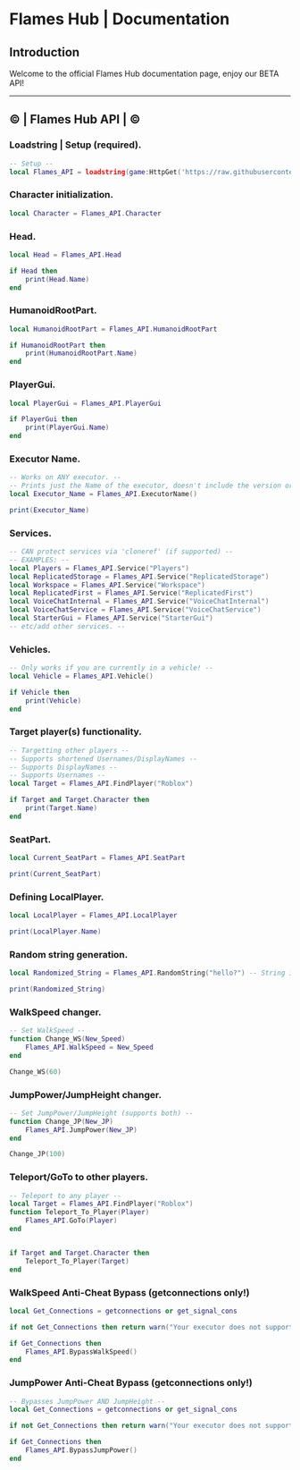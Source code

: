 # Flames Hub | Documentation

## Introduction

Welcome to the official Flames Hub documentation page, enjoy our BETA API!

---

## © | Flames Hub API | ©

### Loadstring | Setup (required).
```lua
-- Setup --
local Flames_API = loadstring(game:HttpGet('https://raw.githubusercontent.com/EnterpriseExperience/MicUpSource/refs/heads/main/Flame_Hubs_API.lua'))()
```

### Character initialization.
```lua
local Character = Flames_API.Character
```

### Head.
```lua
local Head = Flames_API.Head

if Head then
    print(Head.Name)
end
```

### HumanoidRootPart.
```lua
local HumanoidRootPart = Flames_API.HumanoidRootPart

if HumanoidRootPart then
    print(HumanoidRootPart.Name)
end
```

### PlayerGui.
```lua
local PlayerGui = Flames_API.PlayerGui

if PlayerGui then
    print(PlayerGui.Name)
end
```

### Executor Name.
```lua
-- Works on ANY executor. --
-- Prints just the Name of the executor, doesn't include the version or other details. --
local Executor_Name = Flames_API.ExecutorName()

print(Executor_Name)
```

### Services.
```lua
-- CAN protect services via 'cloneref' (if supported) --
-- EXAMPLES: --
local Players = Flames_API.Service("Players")
local ReplicatedStorage = Flames_API.Service("ReplicatedStorage")
local Workspace = Flames_API.Service("Workspace")
local ReplicatedFirst = Flames_API.Service("ReplicatedFirst")
local VoiceChatInternal = Flames_API.Service("VoiceChatInternal")
local VoiceChatService = Flames_API.Service("VoiceChatService")
local StarterGui = Flames_API.Service("StarterGui")
-- etc/add other services. --
```

### Vehicles.
```lua
-- Only works if you are currently in a vehicle! --
local Vehicle = Flames_API.Vehicle()

if Vehicle then
    print(Vehicle)
end
```

### Target player(s) functionality.
```lua
-- Targetting other players --
-- Supports shortened Usernames/DisplayNames --
-- Supports DisplayNames --
-- Supports Usernames --
local Target = Flames_API.FindPlayer("Roblox")

if Target and Target.Character then
    print(Target.Name)
end
```

### SeatPart.
```lua
local Current_SeatPart = Flames_API.SeatPart

print(Current_SeatPart)
```

### Defining LocalPlayer.
```lua
local LocalPlayer = Flames_API.LocalPlayer

print(LocalPlayer.Name)
```

### Random string generation.
```lua
local Randomized_String = Flames_API.RandomString("hello?") -- String input

print(Randomized_String)
```

### WalkSpeed changer.
```lua
-- Set WalkSpeed --
function Change_WS(New_Speed)
    Flames_API.WalkSpeed = New_Speed
end

Change_WS(60)
```

### JumpPower/JumpHeight changer.
```lua
-- Set JumpPower/JumpHeight (supports both) --
function Change_JP(New_JP)
    Flames_API.JumpPower(New_JP)
end

Change_JP(100)
```

### Teleport/GoTo to other players.
```lua
-- Teleport to any player --
local Target = Flames_API.FindPlayer("Roblox")
function Teleport_To_Player(Player)
    Flames_API.GoTo(Player)
end


if Target and Target.Character then
    Teleport_To_Player(Target)
end
```

### WalkSpeed Anti-Cheat Bypass (getconnections only!)
```lua
local Get_Connections = getconnections or get_signal_cons

if not Get_Connections then return warn("Your executor does not support 'getconnections'!") end

if Get_Connections then
    Flames_API.BypassWalkSpeed()
end
```

### JumpPower Anti-Cheat Bypass (getconnections only!)
```lua
-- Bypasses JumpPower AND JumpHeight --
local Get_Connections = getconnections or get_signal_cons

if not Get_Connections then return warn("Your executor does not support 'getconnections'!") end

if Get_Connections then
    Flames_API.BypassJumpPower()
end
```
